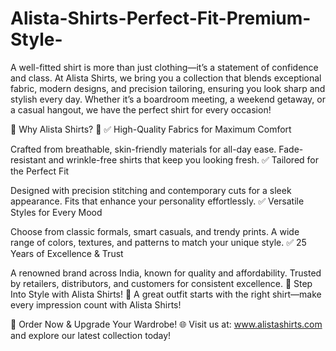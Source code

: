 # Alista-Shirts-Perfect-Fit-Premium-Style-
A well-fitted shirt is more than just clothing—it’s a statement of confidence and class. At Alista Shirts, we bring you a collection that blends exceptional fabric, modern designs, and precision tailoring, ensuring you look sharp and stylish every day. Whether it’s a boardroom meeting, a weekend getaway, or a casual hangout, we have the perfect shirt for every occasion!

🔹 Why Alista Shirts? 🔹
✅ High-Quality Fabrics for Maximum Comfort

Crafted from breathable, skin-friendly materials for all-day ease.
Fade-resistant and wrinkle-free shirts that keep you looking fresh.
✅ Tailored for the Perfect Fit

Designed with precision stitching and contemporary cuts for a sleek appearance.
Fits that enhance your personality effortlessly.
✅ Versatile Styles for Every Mood

Choose from classic formals, smart casuals, and trendy prints.
A wide range of colors, textures, and patterns to match your unique style.
✅ 25 Years of Excellence & Trust

A renowned brand across India, known for quality and affordability.
Trusted by retailers, distributors, and customers for consistent excellence.
🚀 Step Into Style with Alista Shirts! 🚀
A great outfit starts with the right shirt—make every impression count with Alista Shirts!

📢 Order Now & Upgrade Your Wardrobe!
🌐 Visit us at: www.alistashirts.com and explore our latest collection today!
